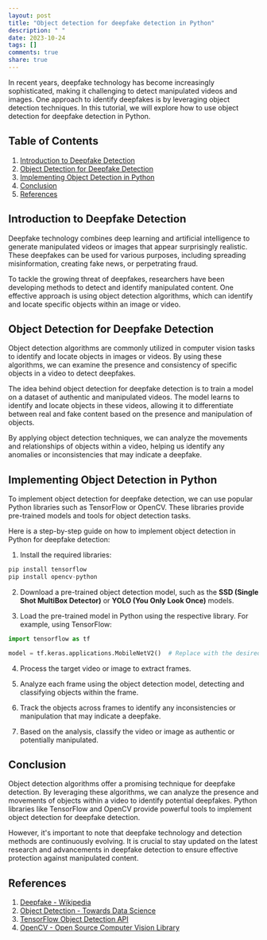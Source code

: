 ```yaml
---
layout: post
title: "Object detection for deepfake detection in Python"
description: " "
date: 2023-10-24
tags: []
comments: true
share: true
---
```


In recent years, deepfake technology has become increasingly sophisticated, making it challenging to detect manipulated videos and images. One approach to identify deepfakes is by leveraging object detection techniques. In this tutorial, we will explore how to use object detection for deepfake detection in Python.

## Table of Contents
1. [Introduction to Deepfake Detection](#introduction-to-deepfake-detection)
2. [Object Detection for Deepfake Detection](#object-detection-for-deepfake-detection)
3. [Implementing Object Detection in Python](#implementing-object-detection-in-python)
4. [Conclusion](#conclusion)
5. [References](#references)

## Introduction to Deepfake Detection

Deepfake technology combines deep learning and artificial intelligence to generate manipulated videos or images that appear surprisingly realistic. These deepfakes can be used for various purposes, including spreading misinformation, creating fake news, or perpetrating fraud.

To tackle the growing threat of deepfakes, researchers have been developing methods to detect and identify manipulated content. One effective approach is using object detection algorithms, which can identify and locate specific objects within an image or video.

## Object Detection for Deepfake Detection

Object detection algorithms are commonly utilized in computer vision tasks to identify and locate objects in images or videos. By using these algorithms, we can examine the presence and consistency of specific objects in a video to detect deepfakes.

The idea behind object detection for deepfake detection is to train a model on a dataset of authentic and manipulated videos. The model learns to identify and locate objects in these videos, allowing it to differentiate between real and fake content based on the presence and manipulation of objects.

By applying object detection techniques, we can analyze the movements and relationships of objects within a video, helping us identify any anomalies or inconsistencies that may indicate a deepfake.

## Implementing Object Detection in Python

To implement object detection for deepfake detection, we can use popular Python libraries such as TensorFlow or OpenCV. These libraries provide pre-trained models and tools for object detection tasks.

Here is a step-by-step guide on how to implement object detection in Python for deepfake detection:

1. Install the required libraries:
```python
pip install tensorflow
pip install opencv-python
```

2. Download a pre-trained object detection model, such as the **SSD (Single Shot MultiBox Detector)** or **YOLO (You Only Look Once)** models.

3. Load the pre-trained model in Python using the respective library. For example, using TensorFlow:
```python
import tensorflow as tf

model = tf.keras.applications.MobileNetV2()  # Replace with the desired pre-trained model
```

4. Process the target video or image to extract frames.

5. Analyze each frame using the object detection model, detecting and classifying objects within the frame.

6. Track the objects across frames to identify any inconsistencies or manipulation that may indicate a deepfake.

7. Based on the analysis, classify the video or image as authentic or potentially manipulated.

## Conclusion

Object detection algorithms offer a promising technique for deepfake detection. By leveraging these algorithms, we can analyze the presence and movements of objects within a video to identify potential deepfakes. Python libraries like TensorFlow and OpenCV provide powerful tools to implement object detection for deepfake detection.

However, it's important to note that deepfake technology and detection methods are continuously evolving. It is crucial to stay updated on the latest research and advancements in deepfake detection to ensure effective protection against manipulated content.

## References

1. [Deepfake - Wikipedia](https://en.wikipedia.org/wiki/Deepfake)
2. [Object Detection - Towards Data Science](https://towardsdatascience.com/object-detection-4ee18db22752)
3. [TensorFlow Object Detection API](https://github.com/tensorflow/models/tree/master/research/object_detection)
4. [OpenCV - Open Source Computer Vision Library](https://opencv.org/)